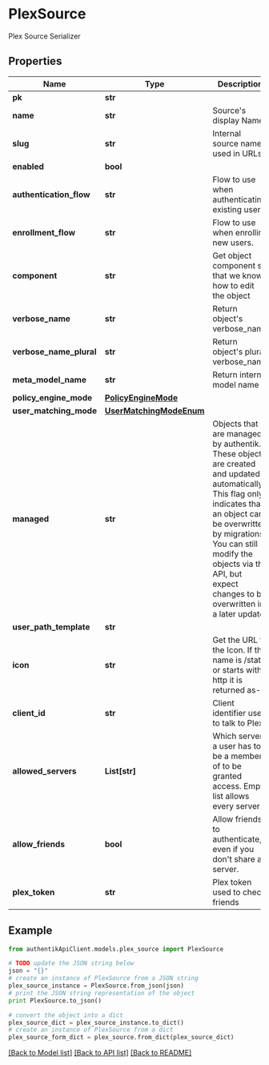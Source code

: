 # PlexSource

Plex Source Serializer

## Properties
Name | Type | Description | Notes
------------ | ------------- | ------------- | -------------
**pk** | **str** |  | [readonly] 
**name** | **str** | Source&#39;s display Name. | 
**slug** | **str** | Internal source name, used in URLs. | 
**enabled** | **bool** |  | [optional] 
**authentication_flow** | **str** | Flow to use when authenticating existing users. | [optional] 
**enrollment_flow** | **str** | Flow to use when enrolling new users. | [optional] 
**component** | **str** | Get object component so that we know how to edit the object | [readonly] 
**verbose_name** | **str** | Return object&#39;s verbose_name | [readonly] 
**verbose_name_plural** | **str** | Return object&#39;s plural verbose_name | [readonly] 
**meta_model_name** | **str** | Return internal model name | [readonly] 
**policy_engine_mode** | [**PolicyEngineMode**](PolicyEngineMode.md) |  | [optional] 
**user_matching_mode** | [**UserMatchingModeEnum**](UserMatchingModeEnum.md) |  | [optional] 
**managed** | **str** | Objects that are managed by authentik. These objects are created and updated automatically. This flag only indicates that an object can be overwritten by migrations. You can still modify the objects via the API, but expect changes to be overwritten in a later update. | [readonly] 
**user_path_template** | **str** |  | [optional] 
**icon** | **str** | Get the URL to the Icon. If the name is /static or starts with http it is returned as-is | [readonly] 
**client_id** | **str** | Client identifier used to talk to Plex. | [optional] 
**allowed_servers** | **List[str]** | Which servers a user has to be a member of to be granted access. Empty list allows every server. | [optional] 
**allow_friends** | **bool** | Allow friends to authenticate, even if you don&#39;t share a server. | [optional] 
**plex_token** | **str** | Plex token used to check friends | 

## Example

```python
from authentikApiClient.models.plex_source import PlexSource

# TODO update the JSON string below
json = "{}"
# create an instance of PlexSource from a JSON string
plex_source_instance = PlexSource.from_json(json)
# print the JSON string representation of the object
print PlexSource.to_json()

# convert the object into a dict
plex_source_dict = plex_source_instance.to_dict()
# create an instance of PlexSource from a dict
plex_source_form_dict = plex_source.from_dict(plex_source_dict)
```
[[Back to Model list]](../README.md#documentation-for-models) [[Back to API list]](../README.md#documentation-for-api-endpoints) [[Back to README]](../README.md)


